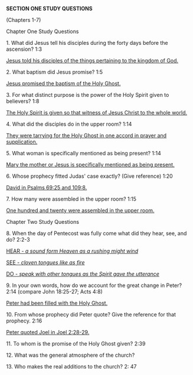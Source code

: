 <!-- 
##################################################################### 
ACts Questions
##################################################################### 
--> 
<!-- 
##################################################################### 
INTRODUCTION STUDY QUESTIONS
(General information concerning the book of Acts.)
##################################################################### 

Who is the writer of ACTS and where is it probably written from?|Luke the Physician probably wrote Acts from Rome or Caeserea.
When was the book of Acts probably written?|Written between 61-64 A.D.
What is the THEME of the book of Acts?|The Acts of the Holy Ghost in the lives of the Apostles.
 

<p>4. What is the key verse of Acts? Write it from Memory below. </p> 
<p><u>Acts 1:8-<i>But ye shall receive power, after that the Holy Ghost is come upon you: and ye shall be witnesses unto me both in Jerusalem, and in all Judaea, and in Samaria, and unto the uttermost part of the earth.</i> </u></p> 



<p>5. How is the ministry of the Holy Ghost presented in the book of Acts different from how it is presented in the Old Testament? (hint: <i>external</i>) </p> 
<p><u>The change in the ministry of the Holy Ghost, whose primary function in the Old Testament was the external "anointing" but now to be within them. </u></p> 

<p>6. Are you "FILLED" with the Holy Ghost at New Birth? </p> 
<p><u>No. The infilling comes after you have received the gift of Eternal Life through Jesus Christ our Lord, and then receive the gift of the Holy Ghost. </u></p> 

<p>7. Where can Peter's vision of the 'sheet' be found? (Give chapter and verses.) </p> 
<p><u>Acts 10:9-15 </u></p> 
<p><u></u></p> 
<p>8. In Peter's vision of the 'sheet', what did the clean and unclean animals symbolize what were they both declared by God through the sacrificial death of Christ? </p> 
<p><u>The "clean" animals symbolizing the Jews and the "unclean" animals symbolizing the Gentiles were both declared "cleansed" by God through the sacrificial death of Christ. </u></p> 

<p>9. What will happen if we try in our own power to perform the acts spoke of in the book of Acts? </p> 
<p><u>If we try to accomplish these things in our own power, we will fail </u></p> 

<p>10. Complete the following statement: <i>The four gospels showed us how the foundation of that house was laid; The book of Acts shows us...</i> </p> 
<p><i><u>how the superstructure began to be raised, </u></i></p> 
 
 
<p>INTRODUCTION STUDY QUESTIONS, <i>continued</i> </p> 

<p>11. What does the Holy Ghost make preaching? </p> 
<p><u>The Holy Ghost makes the preaching of the Word mighty to the pulling down of Satan's strong holds </u></p> 
<p>12. In light of Acts 1:2-9, Whose ministry is the central theme of ACTS? </p> 
<p><u>The book of Acts reveals the continuing ministry of Jesus Christ </u></p> 

<p>13. What commanded is directed to all chosen Believers? (1:4; 9:17) </p> 
<p><u>All chosen Believers are commanded to receive the baptism of the Holy Ghost. </u></p> 

<p>14-17. List four essentials to success in soul-winning: </p> 

<p>14. <u>Unity In the Body </u></p> 
<p>15. <u>Faithfulness In the Body </u></p> 
<p>16. <u>Fullness In the Body </u></p> 
<p>17. <u>Following the Voice of the Lord </u></p> 
 
<p>18. Complete the following: All God's servants should be: ­­­­­­__________together & ______________ together. (Ephesians 4:3)    <u>(serving, working)</u> </p> 

<p>19. Acts 14:22, tells us what is in store for the Believer desiring to enter the kingdom of God. What is it? </p> 
<p><u>we must through <b>much tribulation</b> enter into the kingdom of God. </u></p> 
<p><u></u></p> 
<p>20. What chapters are included in the "Home Missions" section of Acts and what chapters are included in the "Foreign Missions" section of Acts? </p> 
<p>1. <u>Home Missions (featuring Peter)                  Ch. 1-12 </u></p> 
<p>2. <u>Foreign Missions (featuring Paul)                 Ch. 13-28 </u></p> 
 
<p><b>QUIZ 1: INTRODUCTION</b></p> 
<p>(General information concerning the book of Acts.) </p> 
<h4> </h4> 
<h4 > 1. Who is the <i>writer</i> of ACTS and where is it probably written from? </h4> 
<h4><u>Luke the Physician probably wrote Acts from Rome or Caeserea. </u></h4> 
<p>2. What is the THEME of the book of Acts? </p> 
<h3><u>The Acts of the Holy Ghost in the lives of the Apostles. </u></h3> 
 

<p>3. What is the key verse of Acts? Write it from Memory below. </p> 
<p><u>Acts 1:8-<i>But ye shall receive power, after that the Holy Ghost is come upon you: and ye shall be witnesses unto me both in Jerusalem, and in all Judaea, and in Samaria, and unto the uttermost part of the earth.</i> </u></p> 
 
<p>4. How is the ministry of the Holy Ghost presented in the book of Acts different from how it is presented in the Old Testament? (hint: <i>external</i>) </p> 
<p><u>The change in the ministry of the Holy Ghost, whose primary function in the Old Testament was the external "anointing" but now to be within them. </u></p> 

<p>5. Are you "FILLED" with the Holy Ghost at New Birth? </p> 
<p><u>No. The infilling comes after you have received the gift of Eternal Life through Jesus Christ our Lord, and then receive the gift of the Holy Ghost. </u></p> 
<p>6. What will happen if we try in our own power to perform the acts spoke of in the book of Acts? </p> 
<p><u>If we try to accomplish these things in our own power, we will fail </u></p> 

<p>7. Complete the following statement: <i>The four gospels showed us how the foundation of that house was laid; The book of Acts shows us...</i> </p> 
<p><i><u>how the superstructure began to be raised, </u></i></p> 
 
<p>8. In light of Acts 1:2-9, Whose ministry is the central theme of ACTS? </p> 
<p><u>The book of Acts reveals the continuing ministry of Jesus Christ </u></p> 

<p>9. What commanded is directed to all chosen Believers? (1:4; 9:17) </p> 
<p><u>All chosen Believers are commanded to receive the baptism of the Holy Ghost. </u></p> 

<p>10. Acts 14:22, tells us what is in store for the Believer desiring to enter the kingdom of God. What is it? </p> 
<p><u>we must through <b>much tribulation</b> enter into the kingdom of God. </u></p> 
<p><u></u></p> 
<p>BONUS: What chapters are included in the "Home Missions" section of Acts and what chapters are included in the "Foreign Missions" section of Acts? </p> 
<p>3. <u>Home Missions (featuring Peter)                  Ch. 1-12 </u></p> 
<p>4. <u>Foreign Missions (featuring Paul)                 Ch. 13-28 </u></p> 

<!-- 
##################################################################### 
##################################################################### 
##################################################################### 
--> 

<p><b>SECTION ONE STUDY QUESTIONS</b></p> 
<p>(Chapters 1-7) </p> 

<p>Chapter One Study Questions </p> 
<p>1. What did Jesus tell his disciples during the forty days before the ascension? 1:3 </p> 
<p><u>Jesus told his disciples of the things pertaining to the kingdom of God. </u></p> 
 
<p>2. What baptism did Jesus promise? 1:5 </p> 
<p><u>Jesus promised the baptism of the Holy Ghost. </u></p> 
 
<p>3. For what distinct purpose is the power of the Holy Spirit given to believers? 1:8 </p> 
<p><u>The Holy Spirit is given so that witness of Jesus Christ to the whole world. </u></p> 
 
<p>4. What did the disciples do in the upper room? 1:14 </p> 
<p><u>They were tarrying for the Holy Ghost in one accord in prayer and supplication. </u></p> 
 
<p>5. What woman is specifically mentioned as being present? 1:14 </p> 
<p><u>Mary the mother or Jesus is specifically mentioned as being present. </u></p> 
 
<p>6. Whose prophecy fitted Judas' case exactly? (Give reference) 1:20 </p> 
<p><u>David in Psalms 69:25 and 109:8. </u></p> 
 
<p>7. How many were assembled in the upper room? 1:15 </p> 
<p><u>One hundred and twenty were assembled in the upper room. </u></p> 
 
<p>Chapter Two Study Questions </p> 
<p>8. When the day of Pentecost was fully come what did they hear, see, and do? 2:2-3 </p> 
<p><u>HEAR - <i>a sound form Heaven as a rushing might wind</i> </u></p> 
<p><u>SEE - <i>cloven tongues like as fire</i> </u></p> 
<p><u>DO - <i>speak with other tongues as the Spirit gave the utterance</i> </u></p> 
<p>9. In your own words, how do we account for the great change in Peter? 2:14 (compare John 18:25-27; Acts 4:8) </p> 
<p><u>Peter had been filled with the Holy Ghost. </u></p> 
<p>10. From whose prophecy did Peter quote? Give the reference for that prophecy. 2:16 </p> 
<p><u>Peter quoted Joel in Joel 2:28-29. </u></p> 
<p>11. To whom is the promise of the Holy Ghost given? 2:39 </p> 
<p>12. What was the general atmosphere of the church? </p> 
<p>13. Who makes the real additions to the church? 2: 47 </p> 




<!-- 
##################################################################### 
##################################################################### 
##################################################################### 
--> 






<!-- 
##################################################################### 
##################################################################### 
##################################################################### 
--> 






<!-- 
##################################################################### 
##################################################################### 
##################################################################### 
--> 






<!-- 
##################################################################### 
##################################################################### 
##################################################################### 
--> 






<!-- 
##################################################################### 
##################################################################### 
##################################################################### 
--> 






<!-- 
##################################################################### 
##################################################################### 
##################################################################### 
--> 






<!-- 
##################################################################### 
##################################################################### 
##################################################################### 
--> 





